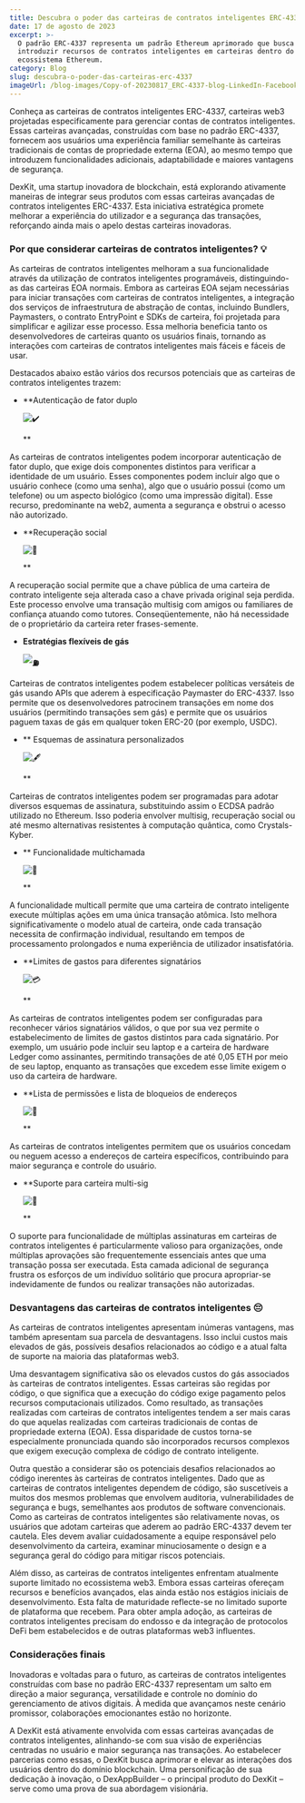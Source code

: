 ```yaml
---
title: Descubra o poder das carteiras de contratos inteligentes ERC-4337
date: 17 de agosto de 2023
excerpt: >-
  O padrão ERC-4337 representa um padrão Ethereum aprimorado que busca
  introduzir recursos de contratos inteligentes em carteiras dentro do
  ecossistema Ethereum.
category: Blog
slug: descubra-o-poder-das-carteiras-erc-4337
imageUrl: /blog-images/Copy-of-20230817_ERC-4337-blog-LinkedIn-Facebook.png
---
```

Conheça as carteiras de contratos inteligentes ERC-4337, carteiras web3 projetadas especificamente para gerenciar contas de contratos inteligentes. Essas carteiras avançadas, construídas com base no padrão ERC-4337, fornecem aos usuários uma experiência familiar semelhante às carteiras tradicionais de contas de propriedade externa (EOA), ao mesmo tempo que introduzem funcionalidades adicionais, adaptabilidade e maiores vantagens de segurança.

DexKit, uma startup inovadora de blockchain, está explorando ativamente maneiras de integrar seus produtos com essas carteiras avançadas de contratos inteligentes ERC-4337. Esta iniciativa estratégica promete melhorar a experiência do utilizador e a segurança das transações, reforçando ainda mais o apelo destas carteiras inovadoras.

### Por que considerar carteiras de contratos inteligentes? 💡

As carteiras de contratos inteligentes melhoram a sua funcionalidade através da utilização de contratos inteligentes programáveis, distinguindo-as das carteiras EOA normais. Embora as carteiras EOA sejam necessárias para iniciar transações com carteiras de contratos inteligentes, a integração dos serviços de infraestrutura de abstração de contas, incluindo Bundlers, Paymasters, o contrato EntryPoint e SDKs de carteira, foi projetada para simplificar e agilizar esse processo. Essa melhoria beneficia tanto os desenvolvedores de carteiras quanto os usuários finais, tornando as interações com carteiras de contratos inteligentes mais fáceis e fáceis de usar.

Destacados abaixo estão vários dos recursos potenciais que as carteiras de contratos inteligentes trazem:

* **Autenticação de fator duplo

    ![✔️](https://s.w.org/images/core/emoji/14.0.0/svg/2714.svg)

    **

As carteiras de contratos inteligentes podem incorporar autenticação de fator duplo, que exige dois componentes distintos para verificar a identidade de um usuário. Esses componentes podem incluir algo que o usuário conhece (como uma senha), algo que o usuário possui (como um telefone) ou um aspecto biológico (como uma impressão digital). Esse recurso, predominante na web2, aumenta a segurança e obstrui o acesso não autorizado.

* **Recuperação social

    ![🤝](https://s.w.org/images/core/emoji/14.0.0/svg/1f91d.svg)

    **

A recuperação social permite que a chave pública de uma carteira de contrato inteligente seja alterada caso a chave privada original seja perdida. Este processo envolve uma transação multisig com amigos ou familiares de confiança atuando como tutores. Conseqüentemente, não há necessidade de o proprietário da carteira reter frases-semente.

* **Estratégias flexíveis de gás**

    **![⛽](https://s.w.org/images/core/emoji/14.0.0/svg/26fd.svg)**

Carteiras de contratos inteligentes podem estabelecer políticas versáteis de gás usando APIs que aderem à especificação Paymaster do ERC-4337. Isso permite que os desenvolvedores patrocinem transações em nome dos usuários (permitindo transações sem gás) e permite que os usuários paguem taxas de gás em qualquer token ERC-20 (por exemplo, USDC).

* ** Esquemas de assinatura personalizados

    ![🖋️](https://s.w.org/images/core/emoji/14.0.0/svg/1f58b.svg)

    **

Carteiras de contratos inteligentes podem ser programadas para adotar diversos esquemas de assinatura, substituindo assim o ECDSA padrão utilizado no Ethereum. Isso poderia envolver multisig, recuperação social ou até mesmo alternativas resistentes à computação quântica, como Crystals-Kyber.

* ** Funcionalidade multichamada

    ![🔄](https://s.w.org/images/core/emoji/14.0.0/svg/1f504.svg)

    **

A funcionalidade multicall permite que uma carteira de contrato inteligente execute múltiplas ações em uma única transação atômica. Isto melhora significativamente o modelo atual de carteira, onde cada transação necessita de confirmação individual, resultando em tempos de processamento prolongados e numa experiência de utilizador insatisfatória.

* **Limites de gastos para diferentes signatários

    ![💳](https://s.w.org/images/core/emoji/14.0.0/svg/1f4b3.svg)

    **

As carteiras de contratos inteligentes podem ser configuradas para reconhecer vários signatários válidos, o que por sua vez permite o estabelecimento de limites de gastos distintos para cada signatário. Por exemplo, um usuário pode incluir seu laptop e a carteira de hardware Ledger como assinantes, permitindo transações de até 0,05 ETH por meio de seu laptop, enquanto as transações que excedem esse limite exigem o uso da carteira de hardware.

* **Lista de permissões e lista de bloqueios de endereços

    ![📃](https://s.w.org/images/core/emoji/14.0.0/svg/1f4c3.svg)

    **

As carteiras de contratos inteligentes permitem que os usuários concedam ou neguem acesso a endereços de carteira específicos, contribuindo para maior segurança e controle do usuário.

* **Suporte para carteira multi-sig

    ![💼](https://s.w.org/images/core/emoji/14.0.0/svg/1f4bc.svg)

    **

O suporte para funcionalidade de múltiplas assinaturas em carteiras de contratos inteligentes é particularmente valioso para organizações, onde múltiplas aprovações são frequentemente essenciais antes que uma transação possa ser executada. Esta camada adicional de segurança frustra os esforços de um indivíduo solitário que procura apropriar-se indevidamente de fundos ou realizar transações não autorizadas.

### Desvantagens das carteiras de contratos inteligentes 😔

As carteiras de contratos inteligentes apresentam inúmeras vantagens, mas também apresentam sua parcela de desvantagens. Isso inclui custos mais elevados de gás, possíveis desafios relacionados ao código e a atual falta de suporte na maioria das plataformas web3.

Uma desvantagem significativa são os elevados custos do gás associados às carteiras de contratos inteligentes. Essas carteiras são regidas por código, o que significa que a execução do código exige pagamento pelos recursos computacionais utilizados. Como resultado, as transações realizadas com carteiras de contratos inteligentes tendem a ser mais caras do que aquelas realizadas com carteiras tradicionais de contas de propriedade externa (EOA). Essa disparidade de custos torna-se especialmente pronunciada quando são incorporados recursos complexos que exigem execução complexa de código de contrato inteligente.

Outra questão a considerar são os potenciais desafios relacionados ao código inerentes às carteiras de contratos inteligentes. Dado que as carteiras de contratos inteligentes dependem de código, são suscetíveis a muitos dos mesmos problemas que envolvem auditoria, vulnerabilidades de segurança e bugs, semelhantes aos produtos de software convencionais. Como as carteiras de contratos inteligentes são relativamente novas, os usuários que adotam carteiras que aderem ao padrão ERC-4337 devem ter cautela. Eles devem avaliar cuidadosamente a equipe responsável pelo desenvolvimento da carteira, examinar minuciosamente o design e a segurança geral do código para mitigar riscos potenciais.

Além disso, as carteiras de contratos inteligentes enfrentam atualmente suporte limitado no ecossistema web3. Embora essas carteiras ofereçam recursos e benefícios avançados, elas ainda estão nos estágios iniciais de desenvolvimento. Esta falta de maturidade reflecte-se no limitado suporte de plataforma que recebem. Para obter ampla adoção, as carteiras de contratos inteligentes precisam do endosso e da integração de protocolos DeFi bem estabelecidos e de outras plataformas web3 influentes.

### Considerações finais

Inovadoras e voltadas para o futuro, as carteiras de contratos inteligentes construídas com base no padrão ERC-4337 representam um salto em direção a maior segurança, versatilidade e controle no domínio do gerenciamento de ativos digitais. À medida que avançamos neste cenário promissor, colaborações emocionantes estão no horizonte.

A DexKit está ativamente envolvida com essas carteiras avançadas de contratos inteligentes, alinhando-se com sua visão de experiências centradas no usuário e maior segurança nas transações. Ao estabelecer parcerias como essas, o DexKit busca aprimorar e elevar as interações dos usuários dentro do domínio blockchain. Uma personificação de sua dedicação à inovação, o DexAppBuilder – o principal produto do DexKit – serve como uma prova de sua abordagem visionária.
